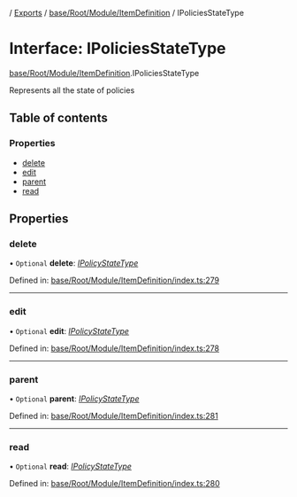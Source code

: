 [](../README.md) / [Exports](../modules.md) / [base/Root/Module/ItemDefinition](../modules/base_root_module_itemdefinition.md) / IPoliciesStateType

# Interface: IPoliciesStateType

[base/Root/Module/ItemDefinition](../modules/base_root_module_itemdefinition.md).IPoliciesStateType

Represents all the state of policies

## Table of contents

### Properties

- [delete](base_root_module_itemdefinition.ipoliciesstatetype.md#delete)
- [edit](base_root_module_itemdefinition.ipoliciesstatetype.md#edit)
- [parent](base_root_module_itemdefinition.ipoliciesstatetype.md#parent)
- [read](base_root_module_itemdefinition.ipoliciesstatetype.md#read)

## Properties

### delete

• `Optional` **delete**: [*IPolicyStateType*](base_root_module_itemdefinition.ipolicystatetype.md)

Defined in: [base/Root/Module/ItemDefinition/index.ts:279](https://github.com/onzag/itemize/blob/5fcde7cf/base/Root/Module/ItemDefinition/index.ts#L279)

___

### edit

• `Optional` **edit**: [*IPolicyStateType*](base_root_module_itemdefinition.ipolicystatetype.md)

Defined in: [base/Root/Module/ItemDefinition/index.ts:278](https://github.com/onzag/itemize/blob/5fcde7cf/base/Root/Module/ItemDefinition/index.ts#L278)

___

### parent

• `Optional` **parent**: [*IPolicyStateType*](base_root_module_itemdefinition.ipolicystatetype.md)

Defined in: [base/Root/Module/ItemDefinition/index.ts:281](https://github.com/onzag/itemize/blob/5fcde7cf/base/Root/Module/ItemDefinition/index.ts#L281)

___

### read

• `Optional` **read**: [*IPolicyStateType*](base_root_module_itemdefinition.ipolicystatetype.md)

Defined in: [base/Root/Module/ItemDefinition/index.ts:280](https://github.com/onzag/itemize/blob/5fcde7cf/base/Root/Module/ItemDefinition/index.ts#L280)
